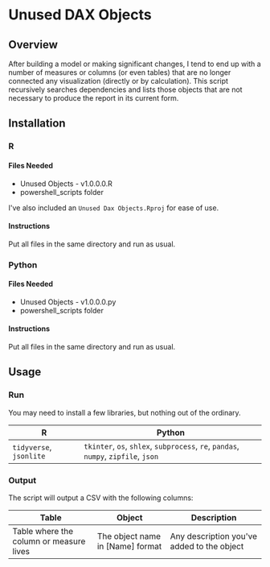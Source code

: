 # Unused DAX Objects
## Overview
After building a model or making significant changes, I tend to end up with a number of measures or columns (or even tables) that are no longer connected any visualization (directly or by calculation). This script recursively searches dependencies and lists those objects that are not necessary to produce the report in its current form.

## Installation

### R
#### Files Needed
+ Unused Objects - v1.0.0.0.R
+ powershell_scripts folder

I've also included an `Unused Dax Objects.Rproj` for ease of use.

#### Instructions
Put all files in the same directory and run as usual.

### Python
#### Files Needed
+ Unused Objects - v1.0.0.0.py
+ powershell_scripts folder

#### Instructions
Put all files in the same directory and run as usual.

## Usage
### Run
You may need to install a few libraries, but nothing out of the ordinary.

| R | Python |
| --- | --- |
| `tidyverse`, `jsonlite` | `tkinter`, `os`, `shlex`, `subprocess`, `re`, `pandas`, `numpy`, `zipfile`, `json` |

### Output
The script will output a CSV with the following columns:

| Table | Object  | Description |
| ---   | ---     | ---         |
| Table where the column or measure lives | The object name in [Name] format | Any description you've added to the object |
